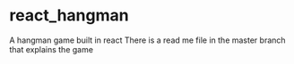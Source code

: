 # react_hangman
A hangman game built in react
There is a read me file in the master branch that explains the game
